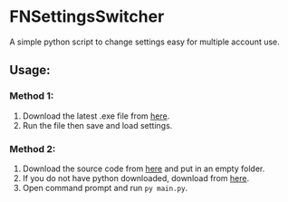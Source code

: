 # FNSettingsSwitcher
A simple python script to change settings easy for multiple account use.

## Usage:

### Method 1:
1. Download the latest .exe file from [here](https://github.com/breadbott/FNSettingsSwitcher/releases).
2. Run the file then save and load settings.

### Method 2:
1. Download the source code from [here](https://github.com/breadbott/FNSettingsSwitcher/archive/refs/heads/main.zip) and put in an empty folder.
2. If you do not have python downloaded, download from [here](https://www.python.org/downloads/).
3. Open command prompt and run `py main.py`.
